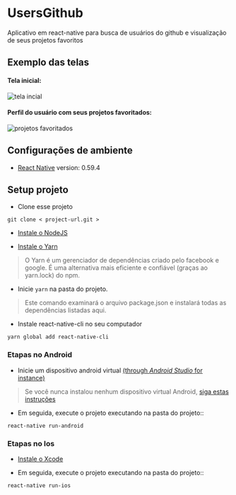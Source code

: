 # UsersGithub

 Aplicativo em react-native para busca de usuários do github e visualização de seus projetos favoritos

## Exemplo das telas

#### Tela inicial:

![tela incial](https://user-images.githubusercontent.com/25302676/65178939-3856aa80-da30-11e9-8b19-0c3779e64378.png)


#### Perfil do usuário com seus projetos favoritados:
![projetos favoritados](https://user-images.githubusercontent.com/25302676/65178978-499fb700-da30-11e9-9bbf-9ca22936cda9.png)


## Configurações de ambiente

- [React Native](https://github.com/facebook/react-native) version: 0.59.4


## Setup projeto

- Clone esse projeto
```
git clone < project-url.git >
```

- [Instale o NodeJS](https://nodejs.org/en/)

- [Instale o Yarn](https://yarnpkg.com/en/docs/install)
> O Yarn é um gerenciador de dependências criado pelo facebook e google. É uma alternativa mais eficiente e confiável (graças ao yarn.lock) do npm.

- Inicie ``` yarn ``` na pasta do projeto.
> Este comando examinará o arquivo package.json e instalará todas as dependências listadas aqui.

- Instale react-native-cli no seu computador
```
yarn global add react-native-cli
```

### Etapas no Android

- Inicie um dispositivo android virtual [(through *Android Studio* for instance)](https://developer.android.com/studio/run/managing-avds.html#viewing)

> Se você nunca instalou nenhum dispositivo virtual Android, [siga estas instruções](https://developer.android.com/studio/run/managing-avds.html#createavd)

- Em seguida, execute o projeto executando na pasta do projeto::

```
react-native run-android
```

### Etapas no Ios

- [Instale o Xcode](https://apps.apple.com/us/app/xcode/id497799835?mt=12)

- Em seguida, execute o projeto executando na pasta do projeto::

```
react-native run-ios
```
